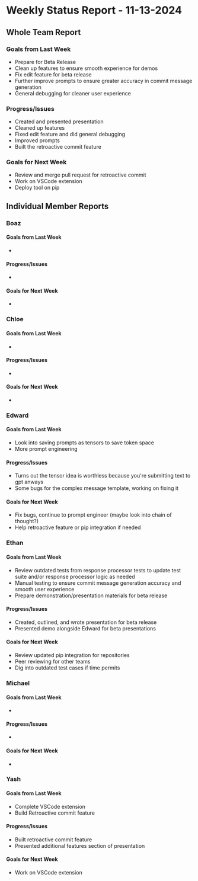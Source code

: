 # Weekly Status Report - 11-13-2024

## Whole Team Report

### Goals from Last Week
- Prepare for Beta Release 
- Clean up features to ensure smooth experience for demos
- Fix edit feature for beta release
- Further improve prompts to ensure greater accuracy in commit message generation
- General debugging for cleaner user experience 

### Progress/Issues
- Created and presented presentation
- Cleaned up features
- Fixed edit feature and did general debugging
- Improved prompts
- Built the retroactive commit feature

### Goals for Next Week
- Review and merge pull request for retroactive commit
- Work on VSCode extension
- Deploy tool on pip

## Individual Member Reports

### Boaz

#### Goals from Last Week
- 

#### Progress/Issues
- 

#### Goals for Next Week
- 

### Chloe

#### Goals from Last Week
- 

#### Progress/Issues
- 

#### Goals for Next Week
- 

### Edward

#### Goals from Last Week
- Look into saving prompts as tensors to save token space
- More prompt engineering 

#### Progress/Issues
- Turns out the tensor idea is worthless because you're submitting text to gpt anways
- Some bugs for the complex message template, working on fixing it

#### Goals for Next Week
- Fix bugs, continue to prompt engineer (maybe look into chain of thought?)
- Help retroactive feature or pip integration if needed

### Ethan

#### Goals from Last Week
- Review outdated tests from response processor tests to update test suite and/or
    response processor logic as needed
- Manual testing to ensure commit message generation accuracy and smooth user experience
- Prepare demonstration/presentation materials for beta release

#### Progress/Issues
- Created, outlined, and wrote presentation for beta release
- Presented demo alongside Edward for beta presentations

#### Goals for Next Week
- Review updated pip integration for repositories
- Peer reviewing for other teams
- Dig into outdated test cases if time permits 

### Michael

#### Goals from Last Week
- 

#### Progress/Issues
- 

#### Goals for Next Week
- 

### Yash

#### Goals from Last Week
- Complete VSCode extension
- Build Retroactive commit feature

#### Progress/Issues
- Built retroactive commit feature
- Presented additional features section of presentation

#### Goals for Next Week
- Work on VSCode extension
